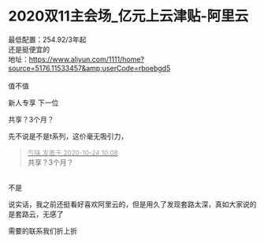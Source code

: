 # 2020双11主会场_亿元上云津贴-阿里云


最低配置：254.92/3年起<br />
还是挺便宜的<br />
地址：https://www.aliyun.com/1111/home?source=5176.11533457&amp;userCode=rboebgd5<br />
<br />
值不值

新人专享 下一位<img src="static/image/smiley/default/lol.gif" smilieid="12" border="0" alt="" />

共享？3个月？

先不说是不是t系列，这价毫无吸引力，

<div class="quote"><blockquote><font size="2"><a href="https://www.hostloc.com/forum.php?mod=redirect&amp;goto=findpost&amp;pid=9344558&amp;ptid=757873" target="_blank"><font color="#999999">气味 发表于 2020-10-24 10:08</font></a></font><br />
共享？3个月？</blockquote></div><br />
不是

说实话，我之前还挺看好喜欢阿里云的，但是用久了发现套路太深，真如大家说的是套路云，无感了

需要的联系我们折上折
